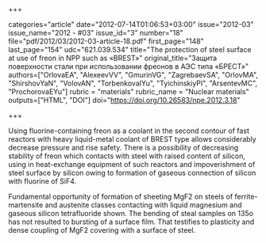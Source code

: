+++

categories="article"
date="2012-07-14T01:06:53+03:00"
issue="2012-03"
issue_name="2012 - #03"
issue_id="3"
number="18"
file="pdf/2012/03/2012-03-article-18.pdf"
first_page="148"
last_page="154"
udc="621.039.534"
title="The protection of steel surface at use of freon in NPP such as «BREST»"
original_title="Защита поверхности стали при использовании фреонов в АЭС типа «БРЕСТ»"
authors=["OrlovaEA", "AlexeevVV", "GmurinVG", "ZagrebaevSA", "OrlovMA", "ShirshovYaN", "VolovAN", "TorbenkovaIYu", "TyichinskiyPI", "ArsentevMC", "ProchorovaEYu"]
rubric = "materials"
rubric_name = "Nuclear materials"
outputs=["HTML", "DOI"]
doi="https://doi.org/10.26583/npe.2012.3.18"

+++

Using fluorine-containing freon as a coolant in the second contour of fast reactors with heavy liquid-metal coolant of BREST type allows considerably decrease pressure and rise safety. There is a possibility of decreasing stability of freon which contacts with steel with raised content of silicon, using in heat-exchange equipment of such reactors and impoverishment of steel surface by silicon owing to formation of gaseous connection of silicon with fluorine of SiF4.

Fundamental opportunity of formation of sheeting MgF2 on steels of ferrite-martensite and austenite classes contacting with liquid magnesium and gaseous silicon tetrafluoride shown. The bending of steal samples on 135o has not resulted to bursting of a surface film. That testifies to plasticity and dense coupling of MgF2 covering with a surface of steel.